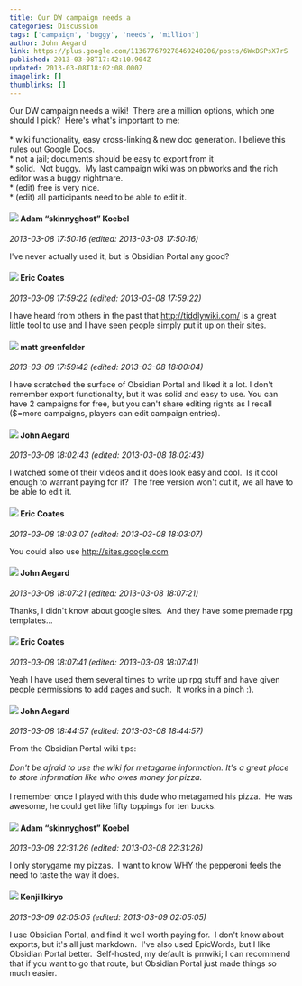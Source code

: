 ```yaml
---
title: Our DW campaign needs a
categories: Discussion
tags: ['campaign', 'buggy', 'needs', 'million']
author: John Aegard
link: https://plus.google.com/113677679278469240206/posts/6WxDSPsX7rS
published: 2013-03-08T17:42:10.904Z
updated: 2013-03-08T18:02:08.000Z
imagelink: []
thumblinks: []
---
```


Our DW campaign needs a wiki!  There are a million options, which one should I pick?  Here&#39;s what&#39;s important to me:<br /><br />* wiki functionality, easy cross-linking &amp; new doc generation. I believe this rules out Google Docs.<br />* not a jail; documents should be easy to export from it<br />* solid.  Not buggy.  My last campaign wiki was on pbworks and the rich editor was a buggy nightmare.<br />* (edit) free is very nice.<br />* (edit) all participants need to be able to edit it.
<div id='comment z13hxfwgzrygg1zd022jhr1ahvejx5pbo04'>
  <h4><img src='{{site.baseurl}}//images/avatars/112484087750169360510_photo.jpg'> Adam “skinnyghost” Koebel</h4>
      <p><cite>2013-03-08 17:50:16 (edited: 2013-03-08 17:50:16)</cite></p>
        <p>I&#39;ve never actually used it, but is Obsidian Portal any good?</p>
</div>
        

<div id='comment z13hxfwgzrygg1zd022jhr1ahvejx5pbo04'>
  <h4><img src='{{site.baseurl}}//images/avatars/101855266460753014968_photo.jpg'> Eric Coates</h4>
      <p><cite>2013-03-08 17:59:22 (edited: 2013-03-08 17:59:22)</cite></p>
        <p>I have heard from others in the past that <a href="http://tiddlywiki.com/" class="ot-anchor">http://tiddlywiki.com/</a> is a great little tool to use and I have seen people simply put it up on their sites.</p>
</div>
        

<div id='comment z13hxfwgzrygg1zd022jhr1ahvejx5pbo04'>
  <h4><img src='{{site.baseurl}}//images/avatars/111970966812888548226_photo.jpg'> matt greenfelder</h4>
      <p><cite>2013-03-08 17:59:42 (edited: 2013-03-08 18:00:04)</cite></p>
        <p>I have scratched the surface of Obsidian Portal and liked it a lot. I don&#39;t remember export functionality, but it was solid and easy to use. You can have 2 campaigns for free, but you can&#39;t share editing rights as I recall ($=more campaigns, players can edit campaign entries).</p>
</div>
        

<div id='comment z13hxfwgzrygg1zd022jhr1ahvejx5pbo04'>
  <h4><img src='{{site.baseurl}}//images/avatars/113677679278469240206_photo.jpg'> John Aegard</h4>
      <p><cite>2013-03-08 18:02:43 (edited: 2013-03-08 18:02:43)</cite></p>
        <p>I watched some of their videos and it does look easy and cool.  Is it cool enough to warrant paying for it?  The free version won&#39;t cut it, we all have to be able to edit it.</p>
</div>
        

<div id='comment z13hxfwgzrygg1zd022jhr1ahvejx5pbo04'>
  <h4><img src='{{site.baseurl}}//images/avatars/101855266460753014968_photo.jpg'> Eric Coates</h4>
      <p><cite>2013-03-08 18:03:07 (edited: 2013-03-08 18:03:07)</cite></p>
        <p>You could also use <a href="http://sites.google.com" class="ot-anchor">http://sites.google.com</a></p>
</div>
        

<div id='comment z13hxfwgzrygg1zd022jhr1ahvejx5pbo04'>
  <h4><img src='{{site.baseurl}}//images/avatars/113677679278469240206_photo.jpg'> John Aegard</h4>
      <p><cite>2013-03-08 18:07:21 (edited: 2013-03-08 18:07:21)</cite></p>
        <p>Thanks, I didn&#39;t know about google sites.  And they have some premade rpg templates...</p>
</div>
        

<div id='comment z13hxfwgzrygg1zd022jhr1ahvejx5pbo04'>
  <h4><img src='{{site.baseurl}}//images/avatars/101855266460753014968_photo.jpg'> Eric Coates</h4>
      <p><cite>2013-03-08 18:07:41 (edited: 2013-03-08 18:07:41)</cite></p>
        <p>Yeah I have used them several times to write up rpg stuff and have given people permissions to add pages and such.  It works in a pinch :).</p>
</div>
        

<div id='comment z13hxfwgzrygg1zd022jhr1ahvejx5pbo04'>
  <h4><img src='{{site.baseurl}}//images/avatars/113677679278469240206_photo.jpg'> John Aegard</h4>
      <p><cite>2013-03-08 18:44:57 (edited: 2013-03-08 18:44:57)</cite></p>
        <p>From the Obsidian Portal wiki tips:<br /><br /><i>Don&#39;t be afraid to use the wiki for metagame information. It&#39;s a great place to store information like who owes money for pizza.</i><br /><br />I remember once I played with this dude who metagamed his pizza.  He was awesome, he could get like fifty toppings for ten bucks.</p>
</div>
        

<div id='comment z13hxfwgzrygg1zd022jhr1ahvejx5pbo04'>
  <h4><img src='{{site.baseurl}}//images/avatars/112484087750169360510_photo.jpg'> Adam “skinnyghost” Koebel</h4>
      <p><cite>2013-03-08 22:31:26 (edited: 2013-03-08 22:31:26)</cite></p>
        <p>I only storygame my pizzas.  I want to know WHY the pepperoni feels the need to taste the way it does.</p>
</div>
        

<div id='comment z13hxfwgzrygg1zd022jhr1ahvejx5pbo04'>
  <h4><img src='{{site.baseurl}}//images/avatars/103918557157112877130_photo.jpg'> Kenji Ikiryo</h4>
      <p><cite>2013-03-09 02:05:05 (edited: 2013-03-09 02:05:05)</cite></p>
        <p>I use Obsidian Portal, and find it well worth paying for.  I don&#39;t know about exports, but it&#39;s all just markdown.  I&#39;ve also used EpicWords, but I like Obsidian Portal better.  Self-hosted, my default is pmwiki; I can recommend that if you want to go that route, but Obsidian Portal just made things so much easier.</p>
</div>
        